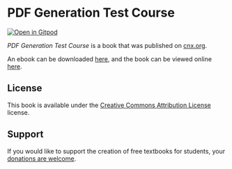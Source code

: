 # PDF Generation Test Course

[![Open in Gitpod](https://gitpod.io/button/open-in-gitpod.svg)](https://gitpod.io/from-referrer/)

_PDF Generation Test Course_ is a book that was published on [cnx.org](https://cnx.org/).

An ebook can be downloaded [here](https://github.com/cnx-user-books/cnxbook-pdf-generation-test-course/releases/latest), and the book can be viewed online [here](https://github.com/cnx-user-books/cnxbook-pdf-generation-test-course/releases/latest).

## License
This book is available under the [Creative Commons Attribution License](./LICENSE) license.

## Support
If you would like to support the creation of free textbooks for students, your [donations are welcome](https://riceconnect.rice.edu/donation/support-openstax-banner).
